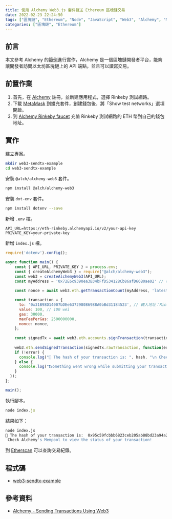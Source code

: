 ```yaml
---
title: 使用 Alchemy Web3.js 套件發送 Ethereum 區塊鏈交易
date: 2022-02-23 22:24:50
tags: ["區塊鏈", "Ethereum", "Node", "JavaScript", "Web3", "Alchemy", "MetaMask"]
categories: ["區塊鏈", "Ethereum"]
---
```


## 前言

本文參考 Alchemy 的[範例](https://docs.alchemy.com/alchemy/)進行實作，Alchemy 是一個區塊鏈開發者平台，能夠讓開發者訪問以太坊區塊鏈上的 API 端點，並且可以讀寫交易。

## 前置作業

1. 首先，在 [Alchemy](https://dashboard.alchemyapi.io/) 註冊，並新建應用程式，選擇 Rinkeby 測試網路。
1. 下載 [MetaMask](https://metamask.io/download/) 到擴充套件，創建錢包後，將「Show test networks」選項開啟。
2. 到 [Alchemy Rinkeby faucet](https://www.rinkebyfaucet.com/) 充值 Rinkeby 測試網路的 ETH 幣到自己的錢包地址。

## 實作

建立專案。

```bash
mkdir web3-sendtx-example
cd web3-sendtx-example
```

安裝 `@alch/alchemy-web3` 套件。

```bash
npm install @alch/alchemy-web3
```

安裝 `dot-env` 套件。

```bash
npm install dotenv --save
```

新增 `.env` 檔。

```env
API_URL=https://eth-rinkeby.alchemyapi.io/v2/your-api-key
PRIVATE_KEY=your-private-key
```

新增 `index.js` 檔。

```js
require('dotenv').config();

async function main() {
    const { API_URL, PRIVATE_KEY } = process.env;
    const { createAlchemyWeb3 } = require("@alch/alchemy-web3");
    const web3 = createAlchemyWeb3(API_URL);
    const myAddress = '0x72E6c9390ea3B34bFfD534128Cb86afD66B0ae02' // 轉出地址：個人錢包
  
    const nonce = await web3.eth.getTransactionCount(myAddress, 'latest'); // 交易次數，從 0 開始，避免雙重支付

    const transaction = {
      to: '0x31B98D14007bDEe637298086988A0bBd31184523', // 轉入地址：Rinkeby faucet
      value: 100, // 100 wei
      gas: 30000,
      maxFeePerGas: 2500000000,
      nonce: nonce,
    };
  
    const signedTx = await web3.eth.accounts.signTransaction(transaction, PRIVATE_KEY);
    
    web3.eth.sendSignedTransaction(signedTx.rawTransaction, function(error, hash) {
    if (!error) {
      console.log("🎉 The hash of your transaction is: ", hash, "\n Check Alchemy's Mempool to view the status of your transaction!");
    } else {
      console.log("❗Something went wrong while submitting your transaction:", error)
    }
  });
};

main();
```

執行腳本。

```js
node index.js
```

結果如下：

```bash
node index.js
🎉 The hash of your transaction is:  0x95c59fcbbb6823ceb205ab88bd23a94a2dfdca47f78c10e760a73dc3e4c3e9a5 
 Check Alchemy's Mempool to view the status of your transaction!
```

到 [Etherscan](https://rinkeby.etherscan.io/address/0x72e6c9390ea3b34bffd534128cb86afd66b0ae02) 可以查詢交易紀錄。

## 程式碼

- [web3-sendtx-example](https://github.com/memochou1993/web3-sendtx-example)

## 參考資料

- [Alchemy - Sending Transactions Using Web3](https://docs.alchemy.com/alchemy/tutorials/sending-txs)
